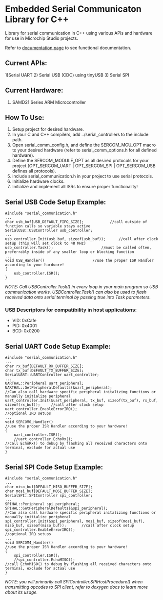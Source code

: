 # Embedded Serial Communicaton Library for C++

Library for serial communication in C++ using various APIs and hardware for use in Microchip Studio projects.

Refer to [documentation page](https://potassiumpill.github.io/SerialLibraryExample/) to see functional documentation.

## Current APIs:
1)Serial UART
2) Serial USB (CDC) using tinyUSB
3) Serial SPI

## Current Hardware:
1) SAMD21 Series ARM Microcontroller

## How To Use:
1) Setup project for desired hardware.
2) In your C and C++ compilers, add ../serial_controllers to the include path.
3) Open serial_comm_config.h, and define the SERCOM_MCU_OPT macro to your desired hardware (refer to serial_comm_options.h for all defined hardware).
4) Define the SERCOM_MODULE_OPT as all desired protocols for your project (OPT_SERCOM_UART | OPT_SERCOM_SPI | OPT_SERCOM_USB defines all protocols).
5) include serial_communication.h in your project to use serial protocols.
6) Initialize hardware clocks.
7) Initialize and implement all ISRs to ensure proper functionality!

## Serial USB Code Setup Example:
```
#include "serial_communication.h"
...
char usb_buf[USB_DEFAULT_FIFO_SIZE];			//call outside of function calls so variable stays active
SerialUSB::USBController usb_controller;
...
usb_controller.Init(usb_buf, sizeof(usb_buf));		//call after clock setup (this will set clock to 48 MHz)
usb_controller.Task();						//must be called often, preferrably inside of any smaller loop or blocking function
...
void USB_Handler()						//use the proper ISR Handler according to your hardware!
{
	usb_controller.ISR();	
}
```

*NOTE: Call USBController.Task() in every loop in your main program so USB communication works. USBController.Task() can also be used to flash received data onto serial terminal by passing true into Task parameters.*

### USB Descriptors for compatibility in host applications:
* VID: 0xCafe
* PID: 0x4001
* BCD: 0x0200


## Serial UART Code Setup Example: 
```
#include "serial_communication.h"
...
char rx_buf[DEFAULT_RX_BUFFER_SIZE];
char tx_buf[DEFAULT_TX_BUFFER_SIZE];
SerialUART::UARTController uart_controller;
...
UARTHAL::Peripheral uart_peripheral;
UARTHAL::GetPeripheralDefaults(&uart_peripheral);								//Can also call hardware specific peripheral initalizing functions or manually initialize peripheral 
uart_controller.Init(&uart_peripheral, tx_buf, sizeof(tx_buf), rx_buf, sizeof(rx_buf));		//call after clock setup
uart_controller.EnableErrorIRQ();											//optional IRQ setups
...
void SERCOM0_Handler()													//use the proper ISR Handler according to your hardware!
{
	uart_controller.ISR();
	//uart_controller.EchoRx();											//call EchoRx() to debug by flashing all received characters onto terminal, exclude for actual use
}
```

## Serial SPI Code Setup Example: 
```
#include "serial_communication.h"
...
char miso_buf[DEFAULT_MISO_BUFFER_SIZE];
char mosi_buf[DEFAULT_MOSI_BUFFER_SIZE];
SerialSPI::SPIController spi_controller;
...
SPIHAL::Peripheral spi_peripheral;
SPIHAL::GetPeripheralDefaults(&spi_peripheral);										//Can also call hardware specific peripheral initalizing functions or manually initialize peripheral 
spi_controller.Init(&spi_peripheral, mosi_buf, sizeof(mosi_buf), miso_buf, sizeof(miso_buf));		//call after clock setup
spi_controller.EnableErrorIRQ();												//optional IRQ setups
...
void SERCOM4_Handler()														//use the proper ISR Handler according to your hardware!
{
	spi_controller.ISR();
	//spi_controller.EchoMISO();												//call EchoMISO() to debug by flashing all received characters onto terminal, exclude for actual use
}
```

*NOTE: you will primarily call SPIController.SPIHostProcedure() when transmitting opcodes to SPI client, refer to doxygen docs to learn more about its usage.*


